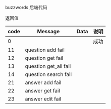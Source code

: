 buzzwords 后端代码



返回值 

| code | Message                        | Data | 说明                       |
| ---- | ------------------------------ | ---- | -------------------------- |
| 0    |                                |      | 成功                       |
| 11   | question add fail              |      | 							|
| 12   | question get fail              |      | 							|
| 13   | question get_all fail              |      | 							|
| 14   | question search fail              |      | 							|
| 21   | answer add fail 				|	   |			|
| 22   | answer get fail 				|	   |			|
| 23   | answer edit fail 				|	   |			|